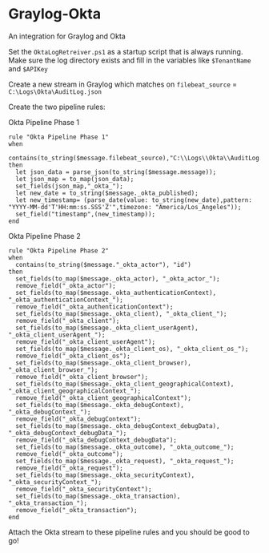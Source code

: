# Graylog-Okta
An integration for Graylog and Okta

Set the `OktaLogRetreiver.ps1` as a startup script that is always running. Make sure the log directory exists and fill in the variables like `$TenantName` and `$APIKey` 

Create a new stream in Graylog which matches on `filebeat_source` =  `C:\Logs\Okta\AuditLog.json`

Create the two pipeline rules:

Okta Pipeline Phase 1
```
rule "Okta Pipeline Phase 1"
when
  contains(to_string($message.filebeat_source),"C:\\Logs\\Okta\\AuditLog.json",true)
then
  let json_data = parse_json(to_string($message.message));
  let json_map = to_map(json_data);
  set_fields(json_map,"_okta_");
  let new_date = to_string($message._okta_published);
  let new_timestamp= (parse_date(value: to_string(new_date),pattern: "YYYY-MM-dd'T'HH:mm:ss.SSS'Z'",timezone: "America/Los_Angeles"));
  set_field("timestamp",(new_timestamp));
end
```

Okta Pipeline Phase 2
```
rule "Okta Pipeline Phase 2"
when
  contains(to_string($message."_okta_actor"), "id")
then
  set_fields(to_map($message._okta_actor), "_okta_actor_");
  remove_field("_okta_actor");
  set_fields(to_map($message._okta_authenticationContext), "_okta_authenticationContext_");
  remove_field("_okta_authenticationContext");
  set_fields(to_map($message._okta_client), "_okta_client_");
  remove_field("_okta_client");
  set_fields(to_map($message._okta_client_userAgent), "_okta_client_userAgent_");
  remove_field("_okta_client_userAgent");
  set_fields(to_map($message._okta_client_os), "_okta_client_os_");
  remove_field("_okta_client_os");
  set_fields(to_map($message._okta_client_browser), "_okta_client_browser_");
  remove_field("_okta_client_browser");
  set_fields(to_map($message._okta_client_geographicalContext), "_okta_client_geographicalContext_");
  remove_field("_okta_client_geographicalContext");
  set_fields(to_map($message._okta_debugContext), "_okta_debugContext_");
  remove_field("_okta_debugContext");
  set_fields(to_map($message._okta_debugContext_debugData), "_okta_debugContext_debugData_");
  remove_field("_okta_debugContext_debugData");
  set_fields(to_map($message._okta_outcome), "_okta_outcome_");
  remove_field("_okta_outcome");
  set_fields(to_map($message._okta_request), "_okta_request_");
  remove_field("_okta_request");
  set_fields(to_map($message._okta_securityContext), "_okta_securityContext_");
  remove_field("_okta_securityContext");
  set_fields(to_map($message._okta_transaction), "_okta_transaction_");
  remove_field("_okta_transaction");
end
```

Attach the Okta stream to these pipeline rules and you should be good to go!

